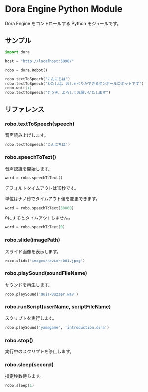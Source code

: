 # Dora Engine Python Module

Dora Engine をコントロールする Python モジュールです。

## サンプル

```python
import dora

host = "http://localhost:3090/"

robo = dora.Robot()

robo.textToSpeech("こんにちは")
robo.textToSpeech("わたしは、おしゃべりができるダンボールロボットです")
robo.wait(1)
robo.textToSpeech("どうぞ、よろしくお願いいたします")
```

## リファレンス

### robo.textToSpeech(speech)

音声読み上げします。

```python
robo.textToSpeech('こんにちは')
```

### robo.speechToText()

音声認識を開始します。

```python
word = robo.speechToText()
```

デフォルトタイムアウトは10秒です。

単位はナノ秒でタイムアウト値を変更できます。

```python
word = robo.speechToText(30000)
```

0にするとタイムアウトしません。

```python
word = robo.speechToText(0)
```

### robo.slide(imagePath)

スライド画像を表示します。

```python
robo.slide('images/xavier/001.jpeg')
```

### robo.playSound(soundFileName)

サウンドを再生します。

```python
robo.playSound('Quiz-Buzzer.wav')
```

### robo.runScript(userName, scriptFileName)

スクリプトを実行します。

```python
robo.playSound('yamagame', 'introduction.dora')
```

### robo.stop()

実行中のスクリプトを停止します。

### robo.sleep(second)

指定秒数待ちます。

```python
robo.sleep(1)
```
